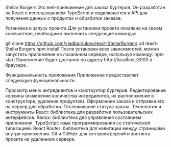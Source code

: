 Stellar Burgers
Это веб-приложение для заказа бургеров. Он разработан на React с использованием TypeScript и подключается к API для получения данных о продуктах и обработки заказов.

Установка и запуск проекта
Для установки проекта локально на своем компьютере, необходимо выполнить следующие команды:

git clone https://github.com/vladbarsukov/react-StellarBurgers
cd react-StellarBurgers
npm install
После установки всех зависимостей, можно запустить приложение на локальном сервере, используя команду:
npm start
Приложение будет доступно по адресу http://localhost:3000 в браузере.

Функциональность приложения
Приложение предоставляет следующую функциональность:

Просмотр меню ингредиентов и конструктор бургеров.
Редактирование корзины (изменение количества ингредиентов, их расположение в конструкторе, удаление продуктов).
Оформление заказа и отправка его на сервер для обработки.
Отслеживание статуса заказа.
Технологии и инструменты
React: библиотека для разработки пользовательских интерфейсов.
Redux: библиотека для управления состоянием приложения.
TypeScript: язык программирования со статической типизацией.
React Router: библиотека для навигации между страницами внутри приложения.
Git и GitHub: для контроля версий и хостинга проекта на удаленном сервере.
